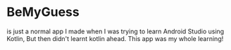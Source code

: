 # BeMyGuess
is just a normal app I made when I was trying to learn Android Studio using Kotlin, But then didn't learnt kotlin ahead. 
This app was my whole learning!
